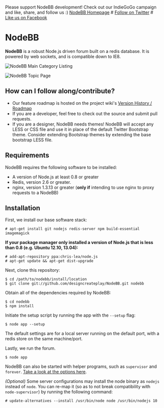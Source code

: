 Please support NodeBB development! Check out our IndieGoGo campaign and like, share, and follow us :)
[NodeBB Homepage](http://www.nodebb.org/ "NodeBB") # [Follow on Twitter](http://www.twitter.com/NodeBB/ "NodeBB Twitter") # [Like us on Facebook](http://www.facebook.com/NodeBB/ "NodeBB Facebook")

# NodeBB
**NodeBB** is a robust Node.js driven forum built on a redis database. It is powered by web sockets, and is compatible down to IE8.

![NodeBB Main Category Listing](http://i.imgur.com/ZBrHqLr.png)

![NodeBB Topic Page](http://i.imgur.com/YSBA6Vr.png)

## How can I follow along/contribute?

* Our feature roadmap is hosted on the project wiki's [Version History / Roadmap](https://github.com/designcreateplay/NodeBB/wiki/Version-History-%26-Roadmap)
* If you are a developer, feel free to check out the source and submit pull requests.
* If you are a designer, NodeBB needs themes! NodeBB will accept any LESS or CSS file and use it in place of the default Twitter Bootstrap theme. Consider extending Bootstrap themes by extending the base bootstrap LESS file.

## Requirements

NodeBB requires the following software to be installed:

* A version of Node.js at least 0.8 or greater
* Redis, version 2.6 or greater.
* nginx, version 1.3.13 or greater (**only if** intending to use nginx to proxy requests to a NodeBB)

## Installation

First, we install our base software stack:

	# apt-get install git nodejs redis-server npm build-essential imagemagick

**If your package manager only installed a version of Node.js that is less than 0.8 (e.g. Ubuntu 12.10, 13.04):**

	# add-apt-repository ppa:chris-lea/node.js
	# apt-get update && apt-get dist-upgrade

Next, clone this repository:

	$ cd /path/to/nodebb/install/location
	$ git clone git://github.com/designcreateplay/NodeBB.git nodebb

Obtain all of the dependencies required by NodeBB:

    $ cd nodebb
    $ npm install

Initiate the setup script by running the app with the `--setup` flag:

    $ node app --setup

The default settings are for a local server running on the default port, with a redis store on the same machine/port.

Lastly, we run the forum.

    $ node app

NodeBB can also be started with helper programs, such as `supervisor` and `forever`. [Take a look at the options here](https://github.com/designcreateplay/NodeBB/wiki/How-to-run-NodeBB).

*(Optional)* Some server configurations may install the node binary as `nodejs` instead of `node`. You can re-map it (so as to not break compatibility with `node-supervisor`) by running the following command:

    # update-alternatives --install /usr/bin/node node /usr/bin/nodejs 10
